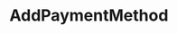 # AddPaymentMethod

<api-endpoint openapi-path="../../../milestone.openapi.json" method="PUT" endpoint="/wallet/src"/>
